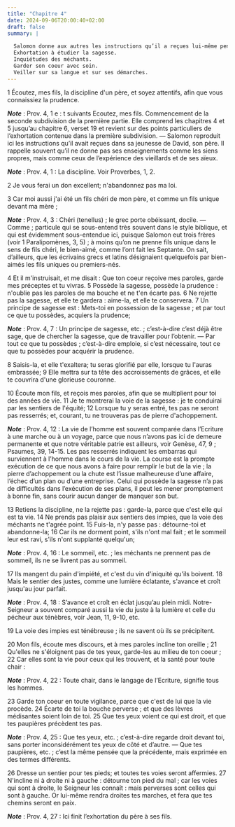 ```yaml
---
title: "Chapitre 4"
date: 2024-09-06T20:00:40+02:00
draft: false
summary: |
  
  Salomon donne aux autres les instructions qu’il a reçues lui-même pendant sa jeunesse.
  Exhortation à étudier la sagesse.
  Inquiétudes des méchants.
  Garder son coeur avec soin.
  Veiller sur sa langue et sur ses démarches.
---
```



1 Écoutez, mes fils, la discipline d'un père, et soyez attentifs, afin que vous connaissiez la prudence.

***Note*** :  Prov. 4, 1 e : t suivants Ecoutez, mes fils. Commencement de la seconde subdivision de la première partie. Elle comprend les chapitres 4 et 5 jusqu’au chapitre 6, verset 19 et revient sur des points particuliers de l’exhortation contenue dans la première subdivision. ― Salomon reproduit ici les instructions qu’il avait reçues dans sa jeunesse de David, son père. Il rappelle souvent qu’il ne donne pas ses enseignements comme les siens propres, mais comme ceux de l’expérience des vieillards et de ses aïeux.

***Note*** :  Prov. 4, 1 : La discipline. Voir Proverbes, 1, 2.

2 Je vous ferai un don excellent; n'abandonnez pas ma loi.


3 Car moi aussi j'ai été un fils chéri de mon père, et comme un fils unique devant ma mère ;

***Note*** :  Prov. 4, 3 : Chéri (tenellus) ; le grec porte obéissant, docile. ― Comme ; particule qui se sous-entend très souvent dans le style biblique, et qui est évidemment sous-entendue ici, puisque Salomon eut trois frères (voir 1 Paralipomènes, 3, 5) ; à moins qu’on ne prenne fils unique dans le sens de fils chéri, le bien-aimé, comme l’ont fait les Septante. On sait, d’ailleurs, que les écrivains grecs et latins désignaient quelquefois par bien-aimés les fils uniques ou premiers-nés.

4 Et il m'instruisait, et me disait : Que ton coeur reçoive mes paroles, garde mes préceptes et tu vivras. 5 Possède la sagesse, possède la prudence : n'oublie pas les paroles de ma bouche et ne t'en écarte pas. 6 Ne rejette pas la sagesse, et elle te gardera : aime-la, et elle te conservera. 7 Un principe de sagesse est : Mets-toi en possession de la sagesse ; et par tout ce que tu possèdes, acquiers la prudence;

***Note*** :  Prov. 4, 7 : Un principe de sagesse, etc. ; c’est-à-dire c’est déjà être sage, que de chercher la sagesse, que de travailler pour l’obtenir. ― Par tout ce que tu possèdes ; c’est-à-dire emploie, si c’est nécessaire, tout ce que tu possèdes pour acquérir la prudence.

8 Saisis-la, et elle t'exaltera; tu seras glorifié par elle, lorsque tu l'auras embrassée; 9 Elle mettra sur ta tête des accroissements de grâces, et elle te couvrira d'une glorieuse couronne.


10 Écoute mon fils, et reçois mes paroles, afin que se multiplient pour toi des années de vie. 11 Je te montrerai la voie de la sagesse : je te conduirai par les sentiers de l'équité; 12 Lorsque tu y seras entré, tes pas ne seront pas resserrés; et, courant, tu ne trouveras pas de pierre d'achoppement.

***Note*** :  Prov. 4, 12 : La vie de l’homme est souvent comparée dans l’Ecriture à une marche ou à un voyage, parce que nous n’avons pas ici de demeure permanente et que notre véritable patrie est ailleurs, voir Genèse, 47, 9 ; Psaumes, 39, 14-15. Les pas resserrés indiquent les embarras qui surviennent à l’homme dans le cours de la vie. La course est la prompte exécution de ce que nous avons à faire pour remplir le but de la vie ; la pierre d’achoppement ou la chute est l’issue malheureuse d’une affaire, l’échec d’un plan ou d’une entreprise. Celui qui possède la sagesse n’a pas de difficultés dans l’exécution de ses plans, il peut les mener promptement à bonne fin, sans courir aucun danger de manquer son but.

13 Retiens la discipline, ne la rejette pas : garde-la, parce que c'est elle qui est ta vie. 14 Ne prends pas plaisir aux sentiers des impies, que la voie des méchants ne t'agrée point. 15 Fuis-la, n'y passe pas : détourne-toi et abandonne-la; 16 Car ils ne dorment point, s'ils n'ont mal fait ; et le sommeil leur est ravi, s'ils n'ont supplanté quelqu'un;

***Note*** :  Prov. 4, 16 : Le sommeil, etc. ; les méchants ne prennent pas de sommeil, ils ne se livrent pas au sommeil.

17 Ils mangent du pain d'impiété, et c'est du vin d'iniquité qu'ils boivent. 18 Mais le sentier des justes, comme une lumière éclatante, s'avance et croît jusqu'au jour parfait.

***Note*** :  Prov. 4, 18 : S’avance et croît en éclat jusqu’au plein midi. Notre-Seigneur a souvent comparé aussi la vie du juste à la lumière et celle du pécheur aux ténèbres, voir Jean, 11, 9-10, etc.

19 La voie des impies est ténébreuse ; ils ne savent où ils se précipitent.


20 Mon fils, écoute mes discours, et à mes paroles incline ton oreille ; 21 Qu'elles ne s'éloignent pas de tes yeux, garde-les au milieu de ton coeur ; 22 Car elles sont la vie pour ceux qui les trouvent, et la santé pour toute chair :

***Note*** :  Prov. 4, 22 : Toute chair, dans le langage de l’Ecriture, signifie tous les hommes.

23 Garde ton coeur en toute vigilance, parce que c'est de lui que la vie procède. 24 Écarte de toi la bouche perverse ; et que des lèvres médisantes soient loin de toi. 25 Que tes yeux voient ce qui est droit, et que tes paupières précèdent tes pas.

***Note*** :  Prov. 4, 25 : Que tes yeux, etc. ; c’est-à-dire regarde droit devant toi, sans porter inconsidérément tes yeux de côté et d’autre. ― Que tes paupières, etc. ; c’est la même pensée que la précédente, mais exprimée en des termes différents.

26 Dresse un sentier pour tes pieds; et toutes tes voies seront affermies. 27 N'incline ni à droite ni à gauche : détourne ton pied du mal ; car les voies qui sont à droite, le Seigneur les connaît : mais perverses sont celles qui sont à gauche. Or lui-même rendra droites tes marches, et fera que tes chemins seront en paix.

***Note*** :  Prov. 4, 27 : Ici finit l’exhortation du père à ses fils.

